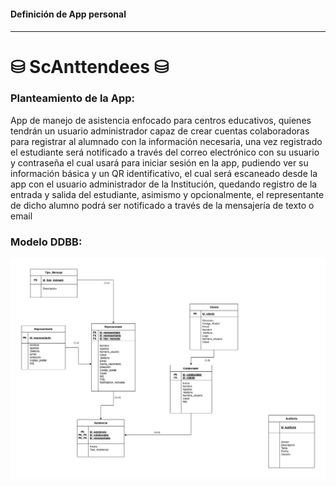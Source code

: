 <h4>Definición de App personal<h4>
<hr>
<h1> ⛁ ScAnttendees ⛁ </h1> 

<h3>Planteamiento de la App:</h3>
<p>App de manejo de asistencia enfocado para centros educativos, quienes tendrán un usuario administrador capaz de crear cuentas colaboradoras para registrar al alumnado con la información necesaria, una vez registrado el estudiante será notificado a través del correo electrónico con su usuario y contraseña el cual usará para iniciar sesión en la app, pudiendo ver su información básica y un QR identificativo, el cual será escaneado desde la app con el usuario administrador de la Institución, quedando registro de la entrada y salida del estudiante, asimismo y opcionalmente, el representante de dicho alumno podrá ser notificado a través de la mensajería de texto o email</p>

  
  
 <h3>Modelo DDBB:</h3>
<img src="https://github.com/dereck043/DAM2-Projects/blob/master/PGL/App-ScAnttendees/img/ScAnttendees.drawio.png">
